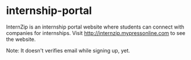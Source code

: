 # internship-portal

InternZip is an internship portal website where students can connect with companies for internships. Visit http://internzip.mypressonline.com to see the website.

Note: It doesn't verifies email while signing up, yet.
